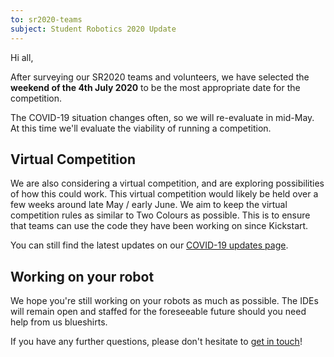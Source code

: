 ```yaml
---
to: sr2020-teams
subject: Student Robotics 2020 Update
---
```


Hi all,

After surveying our SR2020 teams and volunteers, we have selected the **weekend of the 4th July 2020** to be the most appropriate date for the competition.

The COVID-19 situation changes often, so we will re-evaluate in mid-May. At this time we'll evaluate the viability of running a competition.

## Virtual Competition

We are also considering a virtual competition, and are exploring possibilities of how this could work. This virtual competition would likely be held over a few weeks around late May / early June. We aim to keep the virtual competition rules as similar to Two Colours as possible. This is to ensure that teams can use the code they have been working on since Kickstart.

You can still find the latest updates on our [COVID-19 updates page](https://studentrobotics.org/covid-19/).

## Working on your robot

We hope you're still working on your robots as much as possible. The IDEs will remain open and staffed for the foreseeable future should you need help from us blueshirts.

If you have any further questions, please don't hesitate to [get in touch](teams@studentrobotics.org)!
